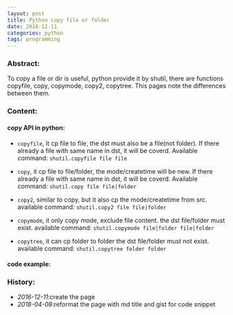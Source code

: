 ```yaml
---
layout: post
title: Python copy file or folder
date: 2016-12-11
categories: python
tags: programming
---
```

### Abstract:
To copy a file or dir is useful, python provide it by shutil, there are functions copyfile, copy, copymode, copy2, copytree. 
This pages note the differences between them.<br>

### Content:

#### copy API in python:
* `copyfile`, it cp file to file, the dst must also be a file(not folder).
If there already a file with same name in dst, it will be coverd.
Available command: `shutil.copyfile file file`

* `copy`, it cp file to file/folder, the mode/createtime will be new.
If there already a file with same name in dst, it will be coverd.
Available command: `shutil.copy file file|folder`
    
* `copy2`, similar to copy, but it also cp the mode/createtime from src.
available command: `shutil.copy2 file file|folder`

* `copymode`, it only copy mode, exclude file content.
the dst file/folder must exist.
available command: `shutil.copymode file|folder file|folder`

* `copytree`, it can cp folder to folder
the dst file/folder must not exist.
available command: `shutil.copytree folder folder`

#### code example:
<script src="https://gist.github.com/DearDon/02a2a88639a8659a8905e21cb6615a5e.js"></script>


### History:
* <em>2016-12-11</em>:create the page<br>
* <em>2018-04-08</em>:reformat the page with md title and gist for code snippet<br>
